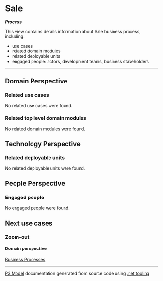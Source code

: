 ﻿
# Sale

***Process***  

This view contains details information about Sale business process, including:
- use cases
- related domain modules
- related deployable units
- engaged people: actors, development teams, business stakeholders  

---



## Domain Perspective


### Related use cases

No related use cases were found.  

### Related top level domain modules

No related domain modules were found.  

## Technology Perspective


### Related deployable units

No related deployable units were found.  

## People Perspective


### Engaged people

No engaged people were found.  

## Next use cases


### Zoom-out


#### Domain perspective

[Business Processes](BusinessProcesses.md)  

---

[P3 Model](https://github.com/P3-model/P3-model) documentation generated from source code using [.net tooling](https://github.com/P3-model/P3-model-dotnet)